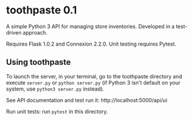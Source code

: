 # toothpaste 0.1
A simple Python 3 API for managing store inventories. Developed in a test-driven approach.

Requires Flask 1.0.2 and Connexion 2.2.0. Unit testing requires Pytest.

## Using toothpaste
To launch the server, in your terminal, go to the toothpaste directory and execute `server.py` or `python server.py` (if Python 3 isn't default on your system, use `python3 server.py` instead).

See API documentation and test run it: http://localhost:5000/api/ui

Run unit tests: run `pytest` in this directory.
